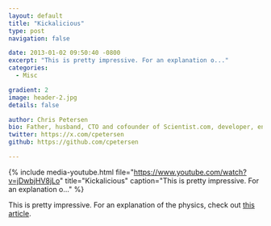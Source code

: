 ```yaml
---
layout: default
title: "Kickalicious"
type: post
navigation: false

date: 2013-01-02 09:50:40 -0800
excerpt: "This is pretty impressive. For an explanation o..."
categories:
  - Misc

gradient: 2
image: header-2.jpg
details: false

author: Chris Petersen
bio: Father, husband, CTO and cofounder of Scientist.com, developer, entrepreneur and technologist.
twitter: https://x.com/cpetersen
github: https://github.com/cpetersen

---
```


{% include media-youtube.html file="https://www.youtube.com/watch?v=jDwbjHV8jLo" title="Kickalicious" caption="This is pretty impressive. For an explanation o..." %}

This is pretty impressive. For an explanation of the physics, check out  [this article](http://www.empiricalzeal.com/2012/12/31/the-physics-of-that-kickalicious-kick/).
